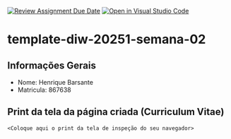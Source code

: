 [![Review Assignment Due Date](https://classroom.github.com/assets/deadline-readme-button-22041afd0340ce965d47ae6ef1cefeee28c7c493a6346c4f15d667ab976d596c.svg)](https://classroom.github.com/a/tTaWaoZk)
[![Open in Visual Studio Code](https://classroom.github.com/assets/open-in-vscode-2e0aaae1b6195c2367325f4f02e2d04e9abb55f0b24a779b69b11b9e10269abc.svg)](https://classroom.github.com/online_ide?assignment_repo_id=20065839&assignment_repo_type=AssignmentRepo)
# template-diw-20251-semana-02

## Informações Gerais
- Nome: Henrique Barsante   
- Matricula: 867638

## Print da tela da página criada (Curriculum Vitae)

`<Coloque aqui o print da tela de inspeção do seu navegador>`
